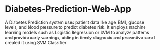 # Diabetes-Prediction-Web-App
A Diabetes Prediction system uses patient data like age, BMI, glucose levels, and blood pressure to predict diabetes risk. It employs machine learning models such as Logistic Regression or SVM to analyze patterns and provide early warnings, aiding in timely diagnosis and preventive care
I created it using SVM Classifier
